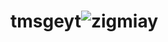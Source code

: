 # tmsgeyt![zigmiay](https://github.com/natamark/tmsgeyt/assets/89277707/d2883880-5c95-4359-b42a-326624c45f5a)

